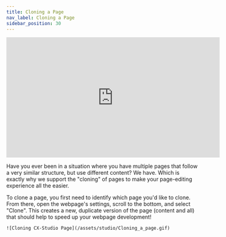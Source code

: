 ```yaml
---
title: Cloning a Page
nav_label: Cloning a Page
sidebar_position: 30
---
```


<iframe width="560" height="315" src="https://www.youtube.com/embed/IrPGk6ORM1c" title="Cloning CX-Studio Pages" frameborder="0" allow="accelerometer; autoplay; clipboard-write; encrypted-media; gyroscope; picture-in-picture; web-share" referrerpolicy="strict-origin-when-cross-origin" allowfullscreen></iframe>

Have you ever been in a situation where you have multiple pages that follow a very similar structure, but use different
content? We have. Which is exactly why we support the "cloning" of pages to make your page-editing experience all the
easier.

To clone a page, you first need to identify which page you'd like to clone. From there, open the webpage's settings,
scroll to the bottom, and select "Clone". This creates a new, duplicate version of the page (content and all) that
should help to speed up your webpage development!

    ![Cloning CX-Studio Page](/assets/studio/Cloning_a_page.gif)

